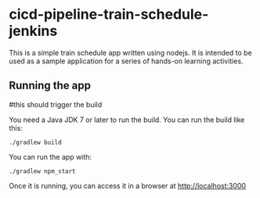 # cicd-pipeline-train-schedule-jenkins

This is a simple train schedule app written using nodejs. It is intended to be used as a sample application for a series of hands-on learning activities.

## Running the app 
#this should trigger the build

You need a Java JDK 7 or later to run the build. You can run the build like this:

    ./gradlew build

You can run the app with:

    ./gradlew npm_start

Once it is running, you can access it in a browser at [http://localhost:3000](http://localhost:3000)
